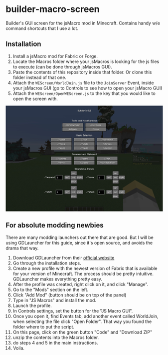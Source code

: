 # builder-macro-screen
Builder's GUI screen for the jsMacro mod in Minecraft. Contains handy w/e command shortcuts that I use a lot.

## Installation

1. Install a jsMacro mod for Fabric or Forge.
2. Locate the Macros folder where your jsMacros is looking for the js files to execute (can be done through jsMacros GUI).
3. Paste the contents of this repository inside that folder. Or clone this folder instead of that one.
4. Attach the `WEScreen/WorldJoin.js` file to the `JoinServer` Event, inside your jsMacros GUI (go to Controls to see how to open your jsMacro GUI)
5. Attach the `WEScreen/OpenWEScreen.js` to the key that you would like to open the screen with.

![GUI Screenshot](image.jpg)

## For absolute modding newbies
There are many modding launchers out there that are good. But I will be using GDLauncher for this guide, since it's open source, and avoids the drama that way.

1. Download GDLauncher from their [official website](https://gdevs.io/#downloadContainer)
2. Go through the installation steps.
3. Create a new profile with the newest version of Fabric that is available for your version of Minecraft. The process should be pretty intuitive. GDLauncher makes everything pretty easy.
4. After the profile was created, right click on it, and click "Manage".
5. Go to the "Mods" section on the left.
6. Click "Add Mod" (button should be on top of the panel)
7. Type in "JS Macros" and install the mod.
8. Launch the profile.
9. In Controls settings, set the button for the "JS Macro GUI".
10. Once you open it, find Events tab, add another event called WorldJoin, when selecting the file click "Open Folder". That way you found the folder where to put the script.
11. On this page, click on the green button "Code" and "Download ZIP"
12. unzip the contents into the Macros folder.
13. do steps 4 and 5 in the main instructions. 
14. Voila.

